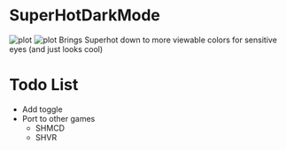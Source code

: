 # SuperHotDarkMode
![plot](https://i.imgur.com/QLCemh6.jpg)
![plot](https://i.imgur.com/36DOtDC.jpg)
Brings Superhot down to more viewable colors for sensitive eyes (and just looks cool)


# Todo List
* Add toggle
* Port to other games
  * SHMCD
  * SHVR
